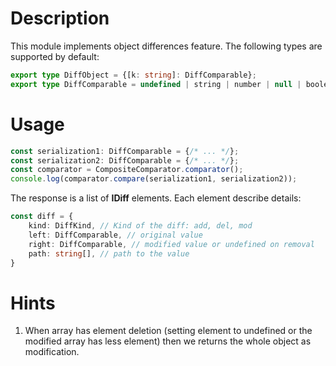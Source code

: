 # Description

This module implements object differences feature. The following types are supported by default:

```typescript
export type DiffObject = {[k: string]: DiffComparable};
export type DiffComparable = undefined | string | number | null | boolean | Date | DiffObject | DiffComparable[];
```

# Usage

```typescript
const serialization1: DiffComparable = {/* ... */};
const serialization2: DiffComparable = {/* ... */};
const comparator = CompositeComparator.comparator();
console.log(comparator.compare(serialization1, serialization2));
```

The response is a list of **IDiff** elements. Each element describe details:

```typescript
const diff = {
    kind: DiffKind, // Kind of the diff: add, del, mod
    left: DiffComparable, // original value
    right: DiffComparable, // modified value or undefined on removal
    path: string[], // path to the value
}
```

# Hints

1. When array has element deletion (setting element to undefined or the modified array has less element) then we returns the whole object as modification.
